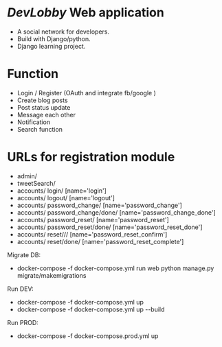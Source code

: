 # ***DevLobby*** Web application
 - A social network for developers.
 - Build with Django/python.
 - Django learning project.
 
 # Function
 - Login / Register (OAuth and integrate fb/google )
 - Create blog posts
 - Post status update
 - Message each other
 - Notification
 - Search function
 
 # URLs for registration module
 - admin/
 - tweetSearch/
 - accounts/ login/ [name='login']
 - accounts/ logout/ [name='logout']
 - accounts/ password_change/ [name='password_change']
 - accounts/ password_change/done/ [name='password_change_done']
 - accounts/ password_reset/ [name='password_reset']
 - accounts/ password_reset/done/ [name='password_reset_done']
 - accounts/ reset/<uidb64>/<token>/ [name='password_reset_confirm']
 - accounts/ reset/done/ [name='password_reset_complete']
 
Migrate DB:
 - docker-compose -f docker-compose.yml run web python manage.py migrate/makemigrations
 
Run DEV:
 - docker-compose -f docker-compose.yml up
 - docker-compose -f docker-compose.yml up --build
 
 Run PROD:
 - docker-compose -f docker-compose.prod.yml up